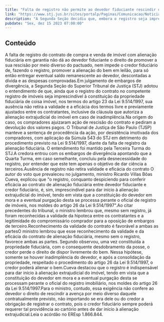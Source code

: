 ```yaml
---
title: "Falta de registro não permite ao devedor fiduciante rescindir o contrato por meio diverso do pactuado"
link: "https://www.stj.jus.br/sites/portalp/Paginas/Comunicacao/Noticias/2023/15122023-Falta-de-registro-nao-permite-ao-devedor-fiduciante-rescindir-o-contrato-por-meio-diverso-do-pactuado.aspx"
description: "A Segunda Seção decidiu que, embora o registro seja imprescindível à constituição da propriedade fiduciária do imóvel, sua ausência não invalida o que foi livremente ajustado pelos contratantes."
pubdate: "Sex, dez 15 2023 07:00:00"
---
```


## Conteúdo

A falta de registro do contrato de compra e venda de imóvel com alienação fiduciária em garantia não dá ao devedor fiduciante o direito de promover a sua rescisão por meio diverso do pactuado, nem impede o credor fiduciário de, fazendo o registro, promover a alienação do bem em leilão, para só então entregar eventual saldo remanescente ao devedor, descontadas a dívida e as despesas comprovadas.Em julgamento de embargos de divergência, a Segunda Seção do Superior Tribunal de Justiça (STJ) adotou o entendimento de que, ainda que o registro do contrato no competente registro de imóveis seja imprescindível à constituição da propriedade fiduciária de coisa imóvel, nos termos do artigo 23 da Lei 9.514/1997, sua ausência não retira a validade e a eficácia dos termos livre e previamente ajustados entre os contratantes, inclusive da cláusula que autoriza a alienação extrajudicial do imóvel em caso de inadimplência.Na origem do caso, os compradores ajuizaram ação de rescisão do contrato e pediram a devolução dos valores pagos. O Tribunal de Justiça de São Paulo (TJSP) manteve a sentença de procedência da ação, por desistência imotivada dos compradores, com aplicação da Súmula 543 do STJ em detrimento do procedimento previsto na Lei 9.514/1997, diante da falta de registro da alienação fiduciária. O entendimento foi mantido pela Terceira Turma do STJ.A credora entrou com os embargos de divergência apontando que a Quarta Turma, em caso semelhante, concluiu pela desnecessidade do registro, por entender que este tem apenas o objetivo de dar ciência a terceiros.Ausência de registro não retira validade e eficácia do contrato O autor do voto que prevaleceu no julgamento, ministro Ricardo Villas Bôas Cueva, explicou que "o registro, conquanto despiciendo para conferir eficácia ao contrato de alienação fiduciária entre devedor fiduciante e credor fiduciário, é, sim, imprescindível para dar início à alienação extrajudicial do imóvel, tendo em vista que a constituição do devedor em mora e a eventual purgação desta se processa perante o oficial de registro de imóveis, nos moldes do artigo 26 da Lei 9.514/1997".Ao citar precedentes do tribunal, o ministro lembrou que, mesmo sem registro, já foram reconhecidas a validade da hipoteca entre os contratantes e a legitimidade do compromissário comprador para a oposição de embargos de terceiro.Reconhecimento da validade do contrato é favorável a ambas as partesO ministro lembrou que esse reconhecimento da validade e da eficácia do contrato de alienação fiduciária, mesmo sem o registro, favorece ambas as partes. Segundo observou, uma vez constituída a propriedade fiduciária, com o consequente desdobramento da posse, o credor perde o direito de dispor livremente do bem. Nessa hipótese, somente se houver inadimplência do devedor, e após a consolidação da propriedade, respeitado o procedimento do artigo 26 da Lei 9.514/1997, o credor poderá alienar o bem.Cueva destacou que o registro é indispensável para dar início à alienação extrajudicial do imóvel, tendo em vista que a constituição do devedor em mora e a eventual purgação desta se processam perante o oficial do registro imobiliário, nos moldes do artigo 26 da Lei 9.514/1997.Para o ministro, contudo, essa exigência não confere ao devedor o direito de rescindir a avença por meio diverso daquele contratualmente previsto, não importando se era dele ou do credor a obrigação de registrar o contrato, pois o credor fiduciário sempre poderá requerer tal providência ao cartório antes de dar início à alienação extrajudicial.Leia o acórdão no EREsp 1.866.844.
